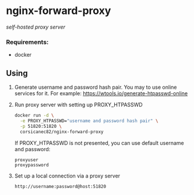# nginx-forward-proxy
*self-hosted proxy server*

### Requirements:
  - docker

## Using

1. Generate username and password hash pair. You may to use online services for it. For example: https://wtools.io/generate-htpasswd-online

2. Run proxy server with setting up PROXY_HTPASSWD

    ```bash
    docker run -d \
      -e PROXY_HTPASSWD="username and password hash pair" \
      -p 51820:51820 \
      corsicanec82/nginx-forward-proxy
    ```

    If PROXY_HTPASSWD is not presented, you can use default username and password:

    ```text
    proxyuser
    proxypassword
    ```

3. Set up a local connection via a proxy server

    ```text
    http://username:password@host:51820

    ```
